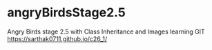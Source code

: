 # angryBirdsStage2.5
Angry Birds stage 2.5 with Class Inheritance and Images
learning GIT
https://sarthak0711.github.io/c26_1/
